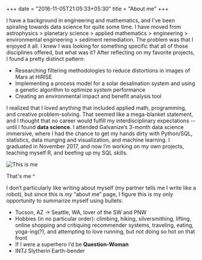 +++
date = "2016-11-05T21:05:33+05:30"
title = "About me"
+++

I have a background in engineering and mathematics, and I've been spiraling towards data science for quite some time. I have moved from astrophysics > planetary science > applied mathematics > engineering > environmental engineering > sediment remediation. The problem was that I enjoyed it all. I knew I was looking for something specific that all of those disciplines offered, but what was it? After reflecting on my favorite projects, I found a pretty distinct pattern:

* Researching filtering methodologies to reduce distortions in images of Mars at HiRISE
* Implementing a process model for a solar desalination system and using a genetic algorithm to optimize system performance
* Creating an environmental impact and benefit analysis tool

I realized that I loved anything that included applied math, programming, and creative problem-solving. That seemed like a mega-blanket statement, and I thought that no career would fulfill my interdisciplinary expectations -- until I found **data science**. I attended Galvanize’s 3-month data science immersive, where I had the chance to get my hands dirty with Python/SQL, statistics, data munging and visualization, and machine learning. I graduated in November 2017, and now I’m working on my own projects, teaching myself R, and beefing up my SQL skills.

![This is me][1]

That's me ^

I don’t particularly like writing about myself (my partner tells me I write like a robot), but since this is *my* “about me” page, I figure this is my only opportunity to summarize myself using bullets: 

* Tucson, AZ -> Seattle, WA, lover of the SW and PNW
* Hobbies (in no particular order): climbing, hiking, silversmithing, lifting, online shopping and critiquing recommender systems, traveling, eating, yoga-ing(?), and attempting to love running, but not doing so hot on that front
* If I were a superhero I’d be **Question-Woman**
* INTJ Slytherin Earth-bender


[1]: /img/me.jpg